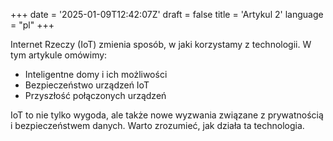 +++
date = '2025-01-09T12:42:07Z'
draft = false
title = 'Artykul 2'
language = "pl"
+++

Internet Rzeczy (IoT) zmienia sposób, w jaki korzystamy z technologii. W tym artykule omówimy:
- Inteligentne domy i ich możliwości
- Bezpieczeństwo urządzeń IoT
- Przyszłość połączonych urządzeń

IoT to nie tylko wygoda, ale także nowe wyzwania związane z prywatnością i bezpieczeństwem danych. Warto zrozumieć, jak działa ta technologia.
